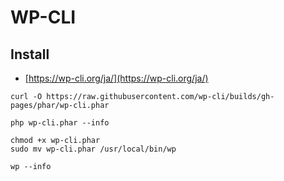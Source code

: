 # WP-CLI

## Install

* [https://wp-cli.org/ja/](https://wp-cli.org/ja/)

```
curl -O https://raw.githubusercontent.com/wp-cli/builds/gh-pages/phar/wp-cli.phar
```

```
php wp-cli.phar --info
```

```
chmod +x wp-cli.phar
sudo mv wp-cli.phar /usr/local/bin/wp
```

```
wp --info
```
